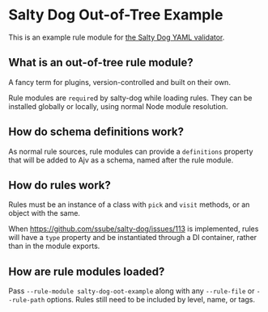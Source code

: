# Salty Dog Out-of-Tree Example

This is an example rule module for [the Salty Dog YAML validator](https://github.com/ssube/salty-dog).

## What is an out-of-tree rule module?

A fancy term for plugins, version-controlled and built on their own.

Rule modules are `require`d by salty-dog while loading rules. They can be installed globally or locally,
using normal Node module resolution.

## How do schema definitions work?

As normal rule sources, rule modules can provide a `definitions` property that will be added to Ajv as
a schema, named after the rule module.

## How do rules work?

Rules must be an instance of a class with `pick` and `visit` methods, or an object with the same.

When https://github.com/ssube/salty-dog/issues/113 is implemented, rules will have a `type` property and
be instantiated through a DI container, rather than in the module exports.

## How are rule modules loaded?

Pass `--rule-module salty-dog-oot-example` along with any `--rule-file` or `--rule-path` options. Rules
still need to be included by level, name, or tags.
